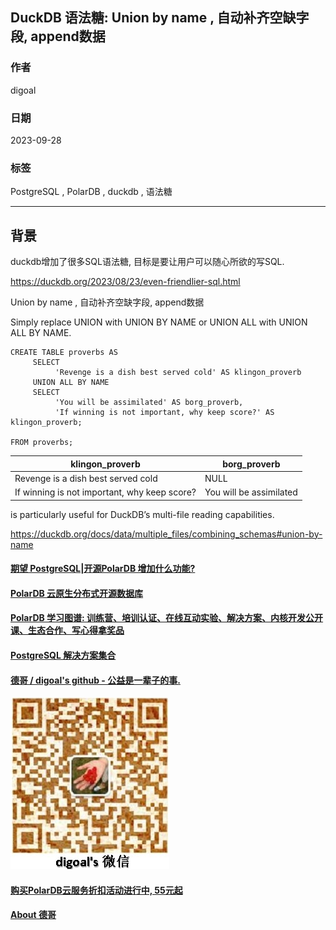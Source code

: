 ## DuckDB 语法糖: Union by name , 自动补齐空缺字段, append数据    
                                                              
### 作者                                                              
digoal                                                              
                                                              
### 日期                                                              
2023-09-28                                                             
                                                              
### 标签                                                              
PostgreSQL , PolarDB , duckdb , 语法糖                   
                                                              
----                                                              
                                                              
## 背景               
duckdb增加了很多SQL语法糖, 目标是要让用户可以随心所欲的写SQL.                 
          
https://duckdb.org/2023/08/23/even-friendlier-sql.html          
            
Union by name , 自动补齐空缺字段, append数据    
  
Simply replace UNION with UNION BY NAME or UNION ALL with UNION ALL BY NAME.  
  
  
  
```    
CREATE TABLE proverbs AS  
     SELECT   
          'Revenge is a dish best served cold' AS klingon_proverb   
     UNION ALL BY NAME   
     SELECT   
          'You will be assimilated' AS borg_proverb,  
          'If winning is not important, why keep score?' AS klingon_proverb;  
  
FROM proverbs;  
```    
    
klingon_proverb	| borg_proverb  
---|---  
Revenge is a dish best served cold		|NULL  
If winning is not important, why keep score?		|You will be assimilated  
  
  
is particularly useful for DuckDB’s multi-file reading capabilities.  
  
https://duckdb.org/docs/data/multiple_files/combining_schemas#union-by-name  
  
  
  
#### [期望 PostgreSQL|开源PolarDB 增加什么功能?](https://github.com/digoal/blog/issues/76 "269ac3d1c492e938c0191101c7238216")
  
  
#### [PolarDB 云原生分布式开源数据库](https://github.com/ApsaraDB "57258f76c37864c6e6d23383d05714ea")
  
  
#### [PolarDB 学习图谱: 训练营、培训认证、在线互动实验、解决方案、内核开发公开课、生态合作、写心得拿奖品](https://www.aliyun.com/database/openpolardb/activity "8642f60e04ed0c814bf9cb9677976bd4")
  
  
#### [PostgreSQL 解决方案集合](../201706/20170601_02.md "40cff096e9ed7122c512b35d8561d9c8")
  
  
#### [德哥 / digoal's github - 公益是一辈子的事.](https://github.com/digoal/blog/blob/master/README.md "22709685feb7cab07d30f30387f0a9ae")
  
  
![digoal's wechat](../pic/digoal_weixin.jpg "f7ad92eeba24523fd47a6e1a0e691b59")
  
  
#### [购买PolarDB云服务折扣活动进行中, 55元起](https://www.aliyun.com/activity/new/polardb-yunparter?userCode=bsb3t4al "e0495c413bedacabb75ff1e880be465a")
  
  
#### [About 德哥](https://github.com/digoal/blog/blob/master/me/readme.md "a37735981e7704886ffd590565582dd0")
  
